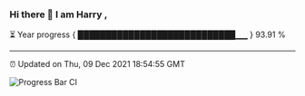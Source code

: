 ### Hi there 👋 I am Harry , 

⏳ Year progress { ████████████████████████████▁▁ } 93.91 %

---

⏰ Updated on Thu, 09 Dec 2021 18:54:55 GMT

![Progress Bar CI](https://github.com/duykhang68/duykhang68/workflows/Progress%20Bar%20CI/badge.svg)
